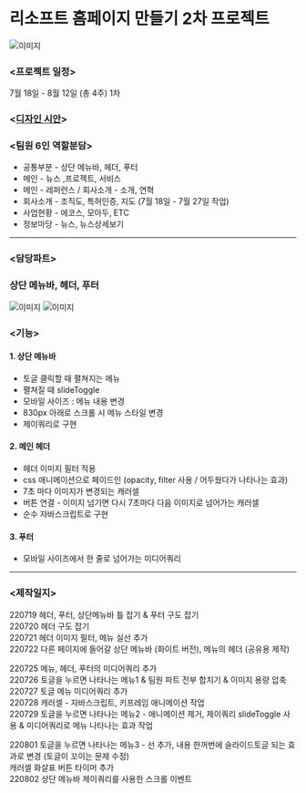 # 리소프트 홈페이지 만들기 2차 프로젝트

![이미지](https://velog.velcdn.com/images/igit322/post/c7947666-37df-423c-aacf-3714cc3f5417/image.png)

### <프로젝트 일정>  
7월 18일 - 8월 12일 (총 4주) 1차  

### <[디자인 시안](https://xd.adobe.com/view/f608027b-e8cb-443a-a512-91ead94bf53e-a35b/specs/)>
  
### <팀원 6인 역할분담>  
- 공통부분 - 상단 메뉴바, 헤더, 푸터  
- 메인 - 뉴스 ,프로젝트, 서비스  
- 메인 - 레퍼런스 / 회사소개 - 소개, 연혁  
- 회사소개 - 조직도, 특허인증, 지도 (7월 18일 - 7월 27일 작업)  
- 사업현황 - 에코스, 모아두, ETC  
- 정보마당 - 뉴스, 뉴스상세보기  
  
------------  

### <담당파트>  
### **상단 메뉴바, 헤더, 푸터**

![이미지](https://velog.velcdn.com/images/igit322/post/70b4452e-459a-4d98-b55e-2c19f5424d06/image.png)
![이미지](https://velog.velcdn.com/images/igit322/post/8c84dad4-c4b2-4cb2-9c78-beff43573f88/image.png)

### <기능>
#### 1. 상단 메뉴바
- 토글 클릭할 때 펼쳐지는 메뉴
- 펼쳐질 때 slideToggle
- 모바일 사이즈 : 메뉴 내용 변경
- 830px 아래로 스크롤 시 메뉴 스타일 변경
- 제이쿼리로 구현

#### 2. 메인 헤더
- 헤더 이미지 필터 적용
- css 애니메이션으로 페이드인 (opacity, filter 사용 / 어두웠다가 나타나는 효과)
- 7초 마다 이미지가 변경되는 캐러셀
- 버튼 연결 - 이미지 넘기면 다시 7초마다 다음 이미지로 넘어가는 캐러셀
- 순수 자바스크립트로 구현

#### 3. 푸터
- 모바일 사이즈에서 한 줄로 넘어가는 미디어쿼리
  
------------
  
### <제작일지>
220719 헤더, 푸터, 상단메뉴바 틀 잡기 & 푸터 구도 잡기  
220720 헤더 구도 잡기  
220721 헤더 이미지 필터, 메뉴 실선 추가  
220722 다른 페이지에 들어갈 상단 메뉴바 (화이트 버전), 메뉴의 헤더 (공유용 제작)  
  
220725 메뉴, 헤더, 푸터의 미디어쿼리 추가  
220726 토글을 누르면 나타나는 메뉴1 & 팀원 파트 전부 합치기 & 이미지 용량 압축  
220727 토글 메뉴 미디어쿼리 추가  
220728 캐러셀 - 자바스크립트, 키프레임 애니메이션 작업  
220729 토글을 누르면 나타나는 메뉴2 - 애니메이션 제거, 제이쿼리 slideToggle 사용 & 미디어쿼리로 메뉴 나타나는 효과 작업  
  
220801 토글을 누르면 나타나는 메뉴3 - 선 추가, 내용 한꺼번에 슬라이드토글 되는 효과로 변경 (토글이 꼬이는 문제 수정)  
       캐러셀 화살표 버튼 타이머 추가  
220802 상단 메뉴바 제이쿼리를 사용한 스크롤 이벤트
